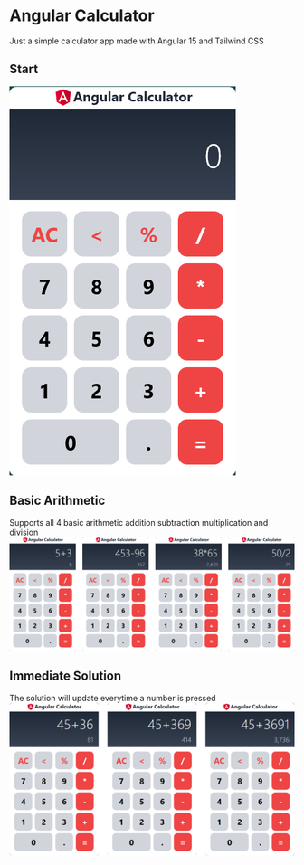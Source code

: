 # Angular Calculator

Just a simple calculator app made with Angular 15 and Tailwind CSS

## Start
![Screenshot](Screenshots/ss1.png)

## Basic Arithmetic
Supports all 4 basic arithmetic addition subtraction multiplication and division
![Screenshot](Screenshots/angcalc1.png)

## Immediate Solution
The solution will update everytime a number is pressed
![Screenshot](Screenshots/angcalc2.png)

